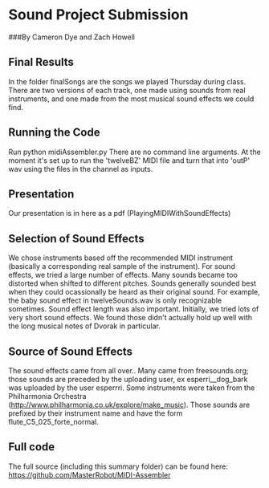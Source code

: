 # Sound Project Submission
###By Cameron Dye and Zach Howell
## Final Results
In the folder finalSongs are the songs we played Thursday during class. There are two versions of each track, one made using sounds from real instruments, and one made from the most musical sound effects we could find.
## Running the Code
Run 
python midiAssembler.py
There are no command line arguments. At the moment it's set up to run the 'twelveBZ' MIDI file and turn that into 'outP' wav using the files in the channel as inputs. 
## Presentation
Our presentation is in here as a pdf (PlayingMIDIWithSoundEffects)
## Selection of Sound Effects
We chose instruments based off the recommended MIDI instrument (basically a corresponding real sample of the instrument). 
For sound effects, we tried a large number of effects. Many sounds became too distorted when shifted to different pitches. Sounds generally sounded best when they could ocassionally be heard as their original sound. For example, the baby sound effect in twelveSounds.wav is only recognizable sometimes. 
Sound effect length was also important. Initially, we tried lots of very short sound effects. We found those didn't actually hold up well with the long musical notes of Dvorak in particular. 
## Source of Sound Effects
The sound effects came from all over.. Many came from freesounds.org; those sounds are preceded by the uploading user, ex esperri__dog_bark was uploaded by the user esperrri. Some instruments were taken from the Philharmonia Orchestra (http://www.philharmonia.co.uk/explore/make_music). Those sounds are prefixed by their instrument name and have the form flute_C5_025_forte_normal.
## Full code
The full source (including this summary folder) can be found here: 
https://github.com/MasterRobot/MIDI-Assembler

